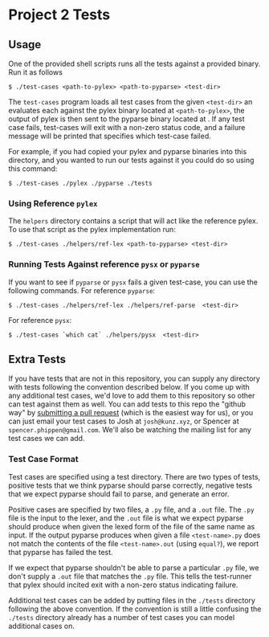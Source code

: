Project 2 Tests
===============

## Usage

One of the provided shell scripts runs all the tests against a provided binary.
Run it as follows 

    $ ./test-cases <path-to-pylex> <path-to-pyparse> <test-dir>

The `test-cases` program loads all test cases from the given `<test-dir>` an
evaluates each against the pylex binary located at `<path-to-pylex>`, the
output of pylex is then sent to the pyparse binary located at <path-to-pyparse>. 
If any test case fails, test-cases will exit with a non-zero status code, and
a failure message will be printed that specifies which test-case failed.

For example, if you had copied your pylex and pyparse binaries into this directory, and you
wanted to run our tests against it you could do so using this command:

    $ ./test-cases ./pylex ./pyparse ./tests


### Using Reference `pylex`

The `helpers` directory contains a script that will act like the reference
pylex. To use that script as the pylex implementation run:

    $ ./test-cases ./helpers/ref-lex <path-to-pyparse> <test-dir>

### Running Tests Against reference `pysx` or `pyparse`

If you want to see if `pyparse` or `pysx` fails a given test-case, you can
use the following commands. For reference `pyparse`:

    $ ./test-cases ./helpers/ref-lex ./helpers/ref-parse  <test-dir>

For reference `pysx`:

    $ ./test-cases `which cat` ./helpers/pysx  <test-dir>

## Extra Tests

If you have tests that are not in this repository, you can supply any directory
with tests following the convention described below. If you come up with any
additional test cases, we'd love to add them to this repository so other
can test against them as well. You can add tests to this repo the "github way"
by [submitting a pull request][pull-request] (which is the easiest way for us), 
or you can just email your test cases to Josh at `josh@kunz.xyz`, or Spencer
at `spencer.phippen@gmail.com`. 
We'll also be watching the mailing list for any test cases we can add.

### Test Case Format

Test cases are specified using a test directory. There are two types of tests,
positive tests that we think pyparse should parse correctly, negative tests that we 
expect pyparse should fail to parse, and generate an error. 

Positive cases are
specified by two files, a `.py` file, and a `.out` file. The `.py` file is
the input to the lexer, and the `.out` file is what we expect pyparse should 
produce when given the lexed form of the file of the same name as input. If the output
pyparse produces when given a file `<test-name>.py` does not match
the contents of the file `<test-name>.out` (using `equal?`), we report that 
pyparse has failed the test.

If we expect that pyparse shouldn't be able to parse a particular `.py` file, we
don't supply a `.out` file that matches the `.py` file. This tells the test-runner
that pylex should incited exit with a non-zero status indicating failure.

Additional test cases can be added by putting files in the `./tests` directory
following the above convention. If the convention is still a little confusing
the `./tests` directory already has a number of test cases you can model
additional cases on.

  [pull-request]: https://help.github.com/articles/creating-a-pull-request/

